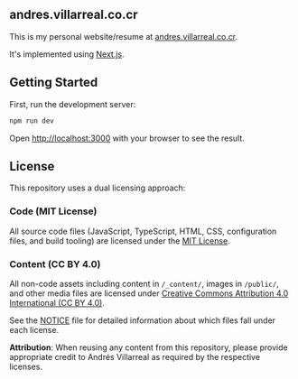 ## andres.villarreal.co.cr

This is my personal website/resume at [andres.villarreal.co.cr](https://andres.villarreal.co.cr/).

It's implemented using [Next.js](https://nextjs.org/).

## Getting Started

First, run the development server:

```bash
npm run dev
```

Open [http://localhost:3000](http://localhost:3000) with your browser to see the result.

## License

This repository uses a dual licensing approach:

### Code (MIT License)
All source code files (JavaScript, TypeScript, HTML, CSS, configuration files, and build tooling) are licensed under the [MIT License](LICENSE).

### Content (CC BY 4.0)
All non-code assets including content in `/_content/`, images in `/public/`, and other media files are licensed under [Creative Commons Attribution 4.0 International (CC BY 4.0)](LICENSE-content).

See the [NOTICE](NOTICE) file for detailed information about which files fall under each license.

**Attribution**: When reusing any content from this repository, please provide appropriate credit to Andrés Villarreal as required by the respective licenses.